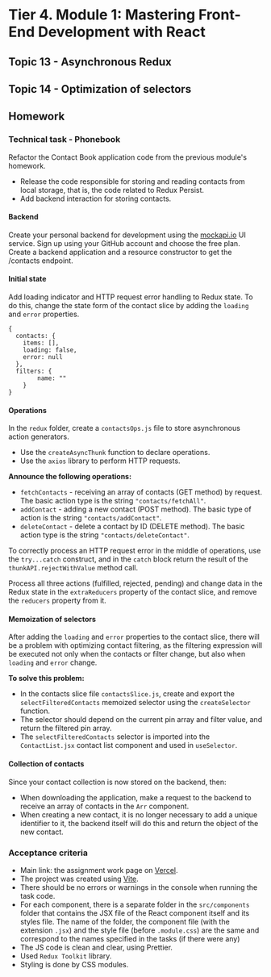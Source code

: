 # Tier 4. Module 1: Mastering Front-End Development with React

## Topic 13 - Asynchronous Redux

## Topic 14 - Optimization of selectors

## Homework

### Technical task - Phonebook

Refactor the Contact Book application code from the previous module's homework.

* Release the code responsible for storing and reading contacts from local storage, that is, the code related to Redux Persist.
* Add backend interaction for storing contacts.

#### Backend

Create your personal backend for development using the [mockapi.io](https://mockapi.io/) UI service. Sign up using your GitHub account and choose the free plan. Create a backend application and a resource constructor to get the /contacts endpoint.

#### Initial state

Add loading indicator and HTTP request error handling to Redux state. To do this, change the state form of the contact slice by adding the `loading` and `error` properties.

```
{
  contacts: {
    items: [],
    loading: false,
    error: null
  },
  filters: {
		name: ""
	}
}
```

#### Operations

In the `redux` folder, create a `contactsOps.js` file to store asynchronous action generators.

* Use the `createAsyncThunk` function to declare operations.
* Use the `axios` library to perform HTTP requests.

**Announce the following operations:**

* `fetchContacts` - receiving an array of contacts (GET method) by request. The basic action type is the string `"contacts/fetchAll"`.
* `addContact` - adding a new contact (POST method). The basic type of action is the string `"contacts/addContact"`.
* `deleteContact` - delete a contact by ID (DELETE method). The basic action type is the string `"contacts/deleteContact"`.

To correctly process an HTTP request error in the middle of operations, use the `try...catch` construct, and in the `catch` block return the result of the `thunkAPI.rejectWithValue` method call.

Process all three actions (fulfilled, rejected, pending) and change data in the Redux state in the `extraReducers` property of the contact slice, and remove the `reducers` property from it.

#### Memoization of selectors

After adding the `loading` and `error` properties to the contact slice, there will be a problem with optimizing contact filtering, as the filtering expression will be executed not only when the contacts or filter change, but also when `loading` and `error` change.

**To solve this problem:**

* In the contacts slice file `contactsSlice.js`, create and export the `selectFilteredContacts` memoized selector using the `createSelector` function.
* The selector should depend on the current pin array and filter value, and return the filtered pin array.
* The `selectFilteredContacts` selector is imported into the `ContactList.jsx` contact list component and used in `useSelector`.

#### Collection of contacts

Since your contact collection is now stored on the backend, then:

* When downloading the application, make a request to the backend to receive an array of contacts in the `Arr` component.
* When creating a new contact, it is no longer necessary to add a unique identifier to it, the backend itself will do this and return the object of the new contact.

### Acceptance criteria

* Main link: the assignment work page on [Vercel](https://vercel.com/).
* The project was created using [Vite](https://vitejs.dev/).
* There should be no errors or warnings in the console when running the task code.
* For each component, there is a separate folder in the `src/components` folder that contains the JSX file of the React component itself and its styles file. The name of the folder, the component file (with the extension `.jsx`) and the style file (before `.module.css`) are the same and correspond to the names specified in the tasks (if there were any)
* The JS code is clean and clear, using Prettier.
* Used `Redux Toolkit` library.
* Styling is done by CSS modules.
